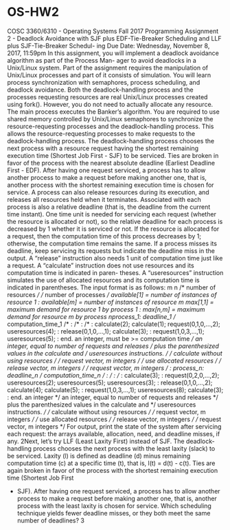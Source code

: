 # OS-HW2

COSC 3360/6310 - Operating Systems Fall 2017
Programming Assignment 2 - Deadlock Avoidance with SJF plus
EDF-Tie-Breaker Scheduling and LLF plus SJF-Tie-Breaker Schedul-
ing
Due Date: Wednesday, November 8, 2017, 11:59pm
In this assignment, you will implement a deadlock avoidance algorithm as part of the Process Man-
ager to avoid deadlocks in a Unix/Linux system. Part of the assignment requires the manipulation
of Unix/Linux processes and part of it consists of simulation. You will learn process synchronization
with semaphores, process scheduling, and deadlock avoidance.
Both the deadlock-handling process and the processes requesting resources are real Unix/Linux
processes created using fork(). However, you do not need to actually allocate any resource. The
main process executes the Banker’s algorithm. You are required to use shared memory
controlled by Unix/Linux semaphores to synchronize the resource-requesting processes
and the deadlock-handling process. This allows the resource-requesting processes to make
requests to the deadlock-handling process.
The deadlock-handling process chooses the next process with a resource request having the
shortest remaining execution time (Shortest Job First - SJF) to be serviced. Ties are broken in
favor of the process with the nearest absolute deadline (Earliest Deadline First - EDF). After
having one request serviced, a process has to allow another process to make a request before
making another one, that is, another process with the shortest remaining execution time is chosen
for service. A process can also release resources during its execution, and releases all resources held
when it terminates.
Associated with each process is also a relative deadline (that is, the deadline from the current
time instant). One time unit is needed for servicing each request (whether the resource is allocated
or not), so the relative deadline for each process is decreased by 1 whether it is serviced or not. If
the resource is allocated for a request, then the computation time of this process decreases by 1;
otherwise, the computation time remains the same. If a process misses its deadline, keep servicing
its requests but indicate the deadline miss in the output. A “release” instruction also needs 1 unit
of computation time just like a request.
A “calculate” instruction does not use resources and its computation time is indicated in paren-
theses. A “useresources” instruction simulates the use of allocated resources and its computation
time is indicated in parentheses.
The input format is as follows:
m
n
/* number of resources */
/* number of processes */
available[1] = number of instances of resource 1
:
available[m] = number of instances of resource m
max[1,1] = maximum demand for resource 1 by process 1
:
max[n,m] = maximum demand for resource m by process nprocess_1:
deadline_1
/*
computation_time_1 /*
:
/*
:
/*
:
calculate(2);
calculate(1);
request(0,1,0,...,2);
useresources(4);
:
release(0,1,0,...,1);
calculate(3);
:
request(1,0,3,...,1);
useresources(5);
:
end.
an integer, must be >= computation time */
an integer, equal to number of requests and releases */
plus the parenthesized values in the calculate and
*/
useresources instructions.
*/
/* calculate without using resources */
/* request vector, m integers */
/* use allocated resources */
/* release vector, m integers */
/* request vector, m integers */
:
process_n:
deadline_n
/*
computation_time_n /*
:
/*
:
/*
:
calculate(3);
:
request(0,2,0,...,2);
useresources(2);
useresources(5);
useresources(3);
:
release(0,1,0,...,2);
calculate(4);
calculate(5);
:
request(1,0,3,...,1);
useresources(8);
calculate(3);
:
end.
an integer */
an integer, equal to number of requests and releases */
plus the parenthesized values in the calculate and
*/
useresources instructions.
*/
/* calculate without using resources */
/* request vector, m integers */
/* use allocated resources */
/* release vector, m integers */
/* request vector, m integers */
For output, print the state of the system after servicing each request: the arrays available,
allocation, need, and deadline misses, if any.
2Next, let’s try LLF (Least Laxity First) instead of SJF. The deadlock-handling process chooses
the next process with the least laxity (slack) to be serviced. Laxity (l) is defined as deadline (d)
minus remaining computation time (c) at a specific time (t), that is, l(t) = d(t) - c(t). Ties are
again broken in favor of the process with the shortest remaining execution time (Shortest Job First
- SJF). After having one request serviced, a process has to allow another process to make a request
before making another one, that is, another process with the least laxity is chosen for service.
Which scheduling technique yields fewer deadline misses, or they both meet the same number of
deadlines?
3
